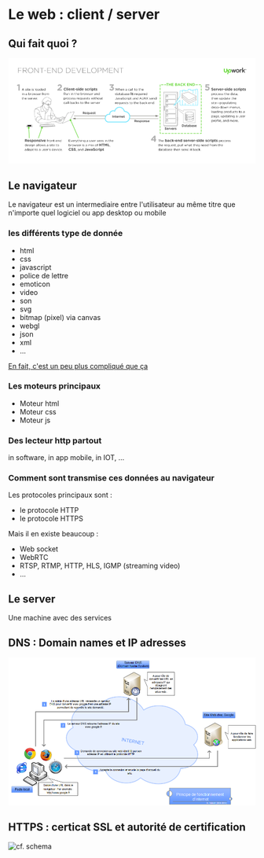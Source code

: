 # Le web : client / server

## Qui fait quoi ?

![cf. schema](./Front-end-dev1.png)


## Le navigateur

Le navigateur est un intermediaire entre l'utilisateur au même titre que n'importe quel logiciel ou app desktop ou mobile

### les différents type de donnée

* html
* css
* javascript
* police de lettre
* emoticon
* video
* son
* svg
* bitmap (pixel) via canvas
* webgl
* json
* xml
* ...

[En fait, c'est un peu plus compliqué que ça](https://platform.html5.org/)


### Les moteurs principaux

* Moteur html
* Moteur css
* Moteur js

### Des lecteur http partout

in software, in app mobile, in IOT, ...

### Comment sont transmise ces données au navigateur

Les protocoles principaux sont :

* le protocole HTTP
* le protocole HTTPS

Mais il en existe beaucoup :

* Web socket
* WebRTC
* RTSP, RTMP, HTTP, HLS, IGMP (streaming video)
* ...

## Le server

Une machine avec des services

## DNS : Domain names et IP adresses

![cf schama](./plateforme-2.png)

## HTTPS : certicat SSL et autorité de certification

![cf. schema](./Requête-HTTP-Classique.png)










